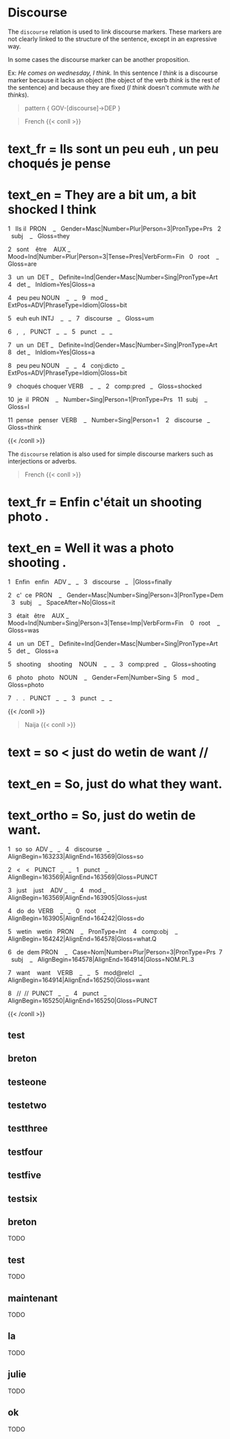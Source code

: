 # Discourse
The `discourse` relation is used to link discourse markers. These markers are not clearly linked to the structure of the sentence, except in an expressive way.

In some cases the discourse marker can be another proposition.

Ex: *He comes on wednesday, I think.* In this sentence *I think* is a discourse marker because it lacks an object (the object of the verb *think* is the rest of the sentence) and because they are fixed (*I think* doesn't commute with *he thinks*).


> pattern { GOV-[discourse]->DEP }
  
> French
{{< conll >}}

# text_fr = Ils sont un peu euh , un peu choqués je pense

# text_en = They are a bit um, a bit shocked I think

1   Ils il  PRON    _   Gender=Masc|Number=Plur|Person=3|PronType=Prs   2   subj    _   Gloss=they

2   sont    être    AUX _   Mood=Ind|Number=Plur|Person=3|Tense=Pres|VerbForm=Fin   0   root    _   Gloss=are

3   un  un  DET _   Definite=Ind|Gender=Masc|Number=Sing|PronType=Art   4   det _   InIdiom=Yes|Gloss=a

4   peu peu NOUN    _   _   9   mod _   ExtPos=ADV|PhraseType=Idiom|Gloss=bit

5   euh euh INTJ    _   _   7   discourse   _   Gloss=um

6   ,   ,   PUNCT   _   _   5   punct   _   _

7   un  un  DET _   Definite=Ind|Gender=Masc|Number=Sing|PronType=Art   8   det _   InIdiom=Yes|Gloss=a

8   peu peu NOUN    _   _   4   conj:dicto  _   ExtPos=ADV|PhraseType=Idiom|Gloss=bit

9   choqués choquer VERB    _   _   2   comp:pred   _   Gloss=shocked

10  je  il  PRON    _   Number=Sing|Person=1|PronType=Prs   11  subj    _   Gloss=I

11  pense   penser  VERB    _   Number=Sing|Person=1    2   discourse   _   Gloss=think

{{< /conll >}}
  

The `discourse` relation is also used for simple discourse markers such as interjections or adverbs.

  

> French
{{< conll >}}

# text_fr = Enfin c'était un shooting photo .

# text_en = Well it was a photo shooting .

1   Enfin   enfin   ADV _   _   3   discourse   _   |Gloss=finally

2   c'  ce  PRON    _   Gender=Masc|Number=Sing|Person=3|PronType=Dem   3   subj    _   SpaceAfter=No|Gloss=it

3   était   être    AUX _   Mood=Ind|Number=Sing|Person=3|Tense=Imp|VerbForm=Fin    0   root    _   Gloss=was

4   un  un  DET _   Definite=Ind|Gender=Masc|Number=Sing|PronType=Art   5   det _   Gloss=a

5   shooting    shooting    NOUN    _   _   3   comp:pred   _   Gloss=shooting

6   photo   photo   NOUN    _   Gender=Fem|Number=Sing  5   mod _   Gloss=photo

7   .   .   PUNCT   _   _   3   punct   _   _

{{< /conll >}}

> Naija
{{< conll >}}

# text = so < just do wetin de want //

# text_en = So, just do what they want.

# text_ortho = So, just do wetin de want.

1   so  so  ADV _   _   4   discourse   _   AlignBegin=163233|AlignEnd=163569|Gloss=so

2   <   <   PUNCT   _   _   1   punct   _   AlignBegin=163569|AlignEnd=163569|Gloss=PUNCT

3   just    just    ADV _   _   4   mod _   AlignBegin=163569|AlignEnd=163905|Gloss=just

4   do  do  VERB    _   _   0   root    _   AlignBegin=163905|AlignEnd=164242|Gloss=do

5   wetin   wetin   PRON    _   PronType=Int    4   comp:obj    _   AlignBegin=164242|AlignEnd=164578|Gloss=what.Q

6   de  dem PRON    _   Case=Nom|Number=Plur|Person=3|PronType=Prs  7   subj    _   AlignBegin=164578|AlignEnd=164914|Gloss=NOM.PL.3

7   want    want    VERB    _   _   5   mod@relcl   _   AlignBegin=164914|AlignEnd=165250|Gloss=want

8   //  //  PUNCT   _   _   4   punct   _   AlignBegin=165250|AlignEnd=165250|Gloss=PUNCT

{{< /conll >}}
## test 



## breton 



## testeone 



## testetwo 



## testthree 



## testfour 



## testfive 



## testsix 



## breton

 TODO 


## test

 TODO 


## maintenant

 TODO 


## la

 TODO 


## julie

TODO 



## ok

TODO 

